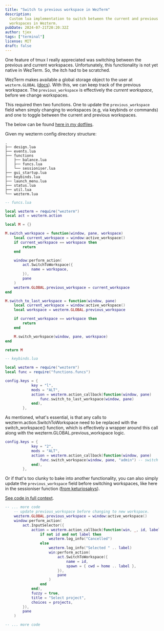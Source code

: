 ```yaml
---
title: "Switch to previous workspace in WezTerm"
description:
  Custom lua implementation to switch between the current and previous
  workspaces in Wezterm.
pubDate: 2024-07-21T20:20:32Z
author: tjex
tags: ["terminal"]
license: MIT
draft: false
---
```


One feature of tmux I really appreciated was switching between the previous and
current workspaces. Unfortunately, this functionality is not yet native in
WezTerm. So, the itch had to be scratched.

WezTerm makes available a global storage object to the user at `wezterm.GLOBAL`
([docs](https://wezfurlong.org/wezterm/config/lua/wezterm/GLOBAL.html?h=global)).
With this, we can keep track of the previous workspace. The `previous_workspace`
is effectively the _current workspace_, before we change workspaces.

This required then two functions. One to update the `previous_workspace` field
when simply changing to workspaces (e.g, via keybinds or commands) and one to
toggle between the current and previous workspaces.

The below can be found
[here in my dotfiles](https://git.sr.ht/~tjex/dotfiles/tree/8fafa12077cf0eab610cc8d6361d5f00f75d7080/item/.config/wezterm/functions/funcs.lua#L31).

Given my wezterm config directory structure:

```tree
.
├── design.lua
├── events.lua
├── functions
│   ├── balance.lua
│   ├── funcs.lua
│   └── sessioniser.lua
├── gui_startup.lua
├── keybinds.lua
├── launch_menu.lua
├── status.lua
├── util.lua
└── wezterm.lua

```

```lua
-- funcs.lua

local wezterm = require("wezterm")
local act = wezterm.action

local M = {}

M.switch_workspace = function(window, pane, workspace)
	local current_workspace = window:active_workspace()
	if current_workspace == workspace then
		return
	end

	window:perform_action(
		act.SwitchToWorkspace({
			name = workspace,
		}),
		pane
	)
	wezterm.GLOBAL.previous_workspace = current_workspace
end

M.switch_to_last_workspace = function(window, pane)
	local current_workspace = window:active_workspace()
	local workspace = wezterm.GLOBAL.previous_workspace

	if current_workspace == workspace then
		return
	end

	M.switch_workspace(window, pane, workspace)
end

return M

```

```lua
-- keybinds.lua

local wezterm = require("wezterm")
local func = require("functions.funcs")

config.keys = {
			key = "l",
			mods = "ALT",
			action = wezterm.action_callback(function(window, pane)
				func.switch_to_last_workspace(window, pane)
			end),
		},

```

As mentioned, what's essential, is that any calls to
wezterm.action.SwitchToWorkspace need to be replaced with the switch_workspace()
function, which is effectively a wrapper around this call along with the
wezterm.GLOBAL.previous_workspace logic.

```lua
config.keys = {
			key = "2",
			mods = "ALT",
			action = wezterm.action_callback(function(window, pane)
				func.switch_workspace(window, pane, "admin") -- switch to 'admin' workspace
			end),
		},
```

Or if that's too clunky to bake into another functionality, you can also simply
update the `previous_workspace` field before switching workspaces, like here in
the sessioniser function
([from keturiosakys](https://github.com/wez/wezterm/discussions/4796)).

[See code in full context](https://github.com/tjex/dotfiles/blob/e38a3674bec9acb3bf678d038935add265e1fbbf/.config/wezterm/functions/sessioniser.lua).

```lua
-- ... more code
	-- update previous_workspace before changing to new workspace.
	wezterm.GLOBAL.previous_workspace = window:active_workspace()
	window:perform_action(
		act.InputSelector({
			action = wezterm.action_callback(function(win, _, id, label)
				if not id and not label then
					wezterm.log_info("Cancelled")
				else
					wezterm.log_info("Selected " .. label)
					win:perform_action(
						act.SwitchToWorkspace({
							name = id,
							spawn = { cwd = home .. label },
						}),
						pane
					)
				end
			end),
			fuzzy = true,
			title = "Select project",
			choices = projects,
		}),
		pane
	)

-- ... more code
```
